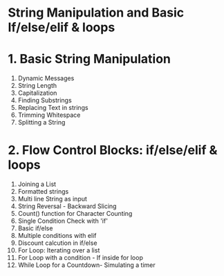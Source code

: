 # String Manipulation and Basic If/else/elif & loops

# 1. Basic String Manipulation

1. Dynamic Messages
2. String Length
3. Capitalization
4. Finding Substrings
5. Replacing Text in strings
6. Trimming Whitespace
7. Splitting a String


# 2. Flow Control Blocks: if/else/elif & loops

1. Joining a List
2. Formatted strings
3. Multi line String as input
4. String Reversal - Backward Slicing
5. Count() function for Character Counting
6. Single Condition Check with 'if'
7. Basic if/else
8. Multiple conditions with elif
9. Discount calcution in if/else
10. For Loop: Iterating over a list
11. For Loop with a condition - If inside for loop
12. While Loop for a Countdown- Simulating a timer 
